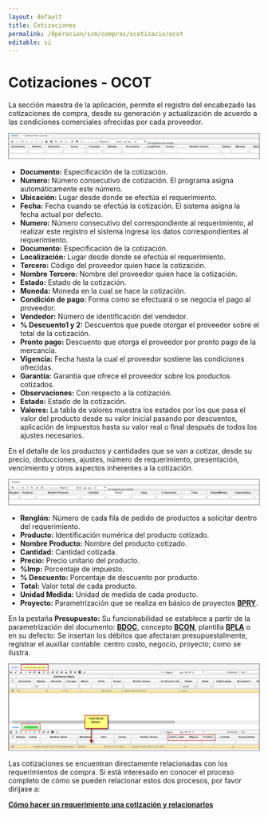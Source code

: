 ```yaml
---
layout: default
title: Cotizaciones
permalink: /Operacion/scm/compras/ocotizacio/ocot
editable: si
---
```


# Cotizaciones - OCOT

La sección maestra de la aplicación, permite el registro del encabezado las cotizaciones de compra, desde su generación y actualización de acuerdo a las condiciones comerciales ofrecidas por cada proveedor.  

![](ocot1.png)

* **Documento:** Especificación de la cotización.  
* **Numero:** Número consecutivo de cotización. El programa asigna automáticamente este número.  
* **Ubicación:** Lugar desde donde se efectúa el requerimiento.  
* **Fecha:** Fecha cuando se efectúa la cotización. El sistema asigna la fecha actual por defecto.  
* **Numero:** Número consecutivo del correspondiente al requerimiento, al realizar este registro el sistema ingresa los datos correspondientes al requerimiento.  
* **Documento:** Especificación de la cotización.  
* **Localización:** Lugar desde donde se efectúa el requerimiento.  
* **Tercero:** Código del proveedor quien hace la cotización.  
* **Nombre Tercero:** Nombre del proveedor quien hace la cotización.  
* **Estado:**	Estado de la cotización.  
* **Moneda:** Moneda en la cual se hace la cotización.  
* **Condición de pago:** Forma como se efectuará o se negocia el pago al proveedor.  
* **Vendedor:** Número de identificación del vendedor.  
* **% Descuento1 y 2:** Descuentos que puede otorgar el proveedor sobre el total de la cotización.  
* **Pronto pago:** Descuento que otorga el proveedor por pronto pago de la mercancía.  
* **Vigencia:** Fecha hasta la cual el proveedor sostiene las condiciones ofrecidas.  
* **Garantía:** Garantía que ofrece el proveedor sobre los productos cotizados.  
* **Observaciones:** Con respecto a la cotización.  
* **Estado:** Estado de la cotización.  
* **Valores:** La tabla de valores muestra los estados por los que pasa el valor del producto desde su valor inicial pasando por descuentos, aplicación de impuestos hasta su valor real o final después de todos los ajustes necesarios.  


En el detalle de los productos y cantidades que se van a cotizar, desde su precio, deducciones, ajustes, número de requerimiento, presentación, vencimiento y otros aspectos inherentes a la cotización.  

![](ocot2.png)

+ **Renglón:** Número de cada fila de pedido de productos a solicitar dentro del requerimiento.  
+ **Producto:** Identificación numérica del producto cotizado.  
+ **Nombre Producto:** Nombre del producto cotizado.  
+ **Cantidad:** Cantidad cotizada.  
+ **Precio:** Precio unitario del producto.  
+ **%Imp:** Porcentaje de impuesto.  
+ **% Descuento:** Porcentaje de descuento por producto.  
+ **Total:** Valor total de cada producto.  
+ **Unidad Medida:** Unidad de medida de cada producto.  
+ **Proyecto:** Parametrización que se realiza en básico de proyectos [**BPRY**]().  




En la pestaña **Presupuesto:** Su funcionabilidad se establece a partir de la parametrización del documento: [**BDOC**](), concepto [**BCON**](), plantilla [**BPLA**]() o en su defecto: 
 Se insertan los débitos que afectaran presupuestalmente, registrar el auxiliar contable: centro costo, negocio, proyecto; como se ilustra.  


![](ocot3.png)

Las cotizaciones se encuentran directamente relacionadas con los requerimientos de compra.  Si está interesado en conocer el proceso completo de cómo se pueden relacionar estos dos procesos, por favor diríjase a:  

[**Cómo hacer un requerimiento una cotización y relacionarlos**](http://docs.oasiscom.com/Operacion/scm/compras/orequerimi/oreq#cómo-hacer-un-requerimiento-una-cotización-y-relacionarlos) 









